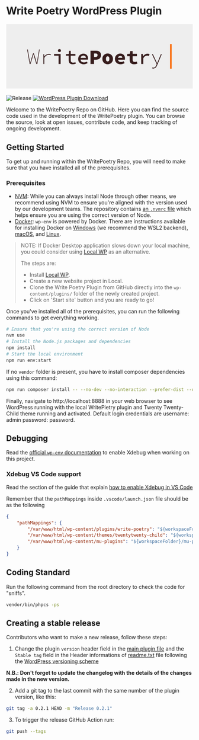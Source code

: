 # Write Poetry WordPress Plugin

![Banner](assets/banner-772x250.png)

![Release](https://github.com/giacomo-secchi/write-poetry/actions/workflows/release.yml/badge.svg)
[![WordPress Plugin Download](https://img.shields.io/badge/Download-write--poetry.zip-FA6900)](https://github.com/giacomo-secchi/write-poetry/releases/latest/download/write-poetry.zip)


Welcome to the WritePoetry Repo on GitHub. Here you can find the source code used in the development of the WritePoetry plugin. You can browse the source, look at open issues, contribute code, and keep tracking of ongoing development.

## Getting Started

To get up and running within the WritePoetry Repo, you will need to make sure that you have installed all of the prerequisites.

### Prerequisites

-   [NVM](https://github.com/nvm-sh/nvm#installing-and-updating): While you can always install Node through other means, we recommend using NVM to ensure you're aligned with the version used by our development teams. The repository contains [an `.nvmrc` file](.nvmrc) which helps ensure you are using the correct version of Node.
-   [Docker](https://docs.docker.com/get-docker/):     `wp-env` is powered by Docker. There are instructions available for installing Docker on [Windows](https://docs.docker.com/desktop/install/windows-install/) (we recommend the WSL2 backend), [macOS](https://docs.docker.com/docker-for-mac/install/), and [Linux](https://docs.docker.com/desktop/install/linux-install/).


> NOTE: If Docker Desktop application slows down your local machine, you could consider using [Local WP](https://localwp.com/) as an alternative.
>
> The steps are:
> - Install [Local WP](https://localwp.com/help-docs/getting-started/installing-local/).
> - Create a new website project in Local.
> - Clone the Write Poetry Plugin from GitHub directly into the `wp-content/plugins/` folder of the newly created project.
> - Click on 'Start site' button and you are ready to go!

Once you've installed all of the prerequisites, you can run the following commands to get everything working.

```bash
# Ensure that you're using the correct version of Node
nvm use
# Install the Node.js packages and dependencies
npm install
# Start the local environment
npm run env:start
```

If no `vendor` folder is present, you have to install composer dependencies using this command:

```bash
npm run composer install -- --no-dev --no-interaction --prefer-dist --optimize-autoloader
```


Finally, navigate to http://localhost:8888 in your web browser to see WordPress running with the local WritePietry plugin and Twenty Twenty-Child theme running and activated. Default login credentials are username: admin password: password.

## Debugging
Read the [official `wp-env` documentation](https://github.com/WordPress/gutenberg/tree/trunk/packages/env#using-xdebug) to enable Xdebug when working on this project.

### Xdebug VS Code support

Read the section of the guide that explain [how to enable Xdebug in VS Code](https://github.com/WordPress/gutenberg/blob/trunk/packages/env/README.md#xdebug-ide-support)

Remember that the `pathMappings` inside `.vscode/launch.json` file should be as the following
```json
{
	"pathMappings": {
		"/var/www/html/wp-content/plugins/write-poetry": "${workspaceFolder}/",
		"/var/www/html/wp-content/themes/twentytwenty-child": "${workspaceFolder}/themes/twentytwenty-child/",
		"/var/www/html/wp-content/mu-plugins": "${workspaceFolder}/mu-plugins/"
	}
}
```

## Coding Standard


Run the following command from the root directory to check the code for "sniffs".

```bash
vendor/bin/phpcs -ps
```


## Creating a stable release

Contributors who want to make a new release, follow these steps:

1. Change the plugin `version` header field in the [main plugin file](write-poetry.php) and the `Stable tag` field in the Header informations of [readme.txt](readme.txt) file following the [WordPress versioning scheme](https://make.wordpress.org/core/handbook/about/release-cycle/version-numbering/)

**N.B.: Don't forget to update the changelog with the details of the changes made in the new version.**


2. Add a git tag to the last commit with the same number of the plugin version, like this:
```bash
git tag -a 0.2.1 HEAD -m "Release 0.2.1"
```
3. To trigger the release GitHub Action run:
```bash
git push --tags
```
